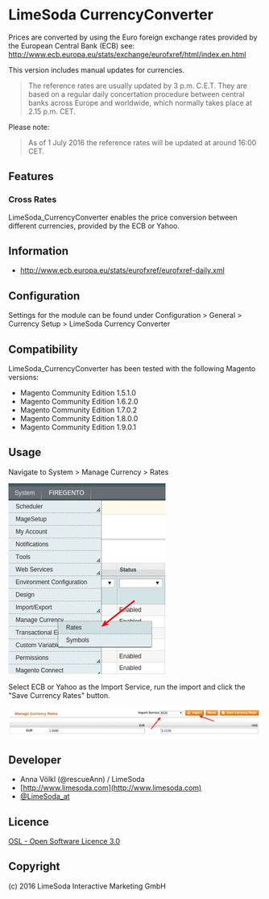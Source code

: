 # LimeSoda CurrencyConverter

Prices are converted by using the Euro foreign exchange rates provided by the European Central Bank (ECB)
see: http://www.ecb.europa.eu/stats/exchange/eurofxref/html/index.en.html

This version includes manual updates for currencies.

> The reference rates are usually updated by 3 p.m. C.E.T. They are based on a regular daily concertation procedure between central banks across Europe and worldwide, which normally takes place at 2.15 p.m. CET. 

Please note:
> As of 1 July 2016 the reference rates will be updated at around 16:00 CET.

Features
-------------
### Cross Rates
LimeSoda_CurrencyConverter enables the price conversion between different currencies, provided by the ECB or Yahoo.

Information
-------------
* http://www.ecb.europa.eu/stats/eurofxref/eurofxref-daily.xml


Configuration
-------------
Settings for the module can be found under Configuration > General > Currency Setup > LimeSoda Currency Converter

Compatibility
-------------
LimeSoda_CurrencyConverter has been tested with the following Magento versions:
- Magento Community Edition 1.5.1.0
- Magento Community Edition 1.6.2.0
- Magento Community Edition 1.7.0.2
- Magento Community Edition 1.8.0.0
- Magento Community Edition 1.9.0.1

Usage
-----

Navigate to System > Manage Currency > Rates

![LimeSoda_CurrencyConverter](https://raw.githubusercontent.com/LimeSoda/LimeSoda_CurrencyConverter/master/limesoda-ecb-currency-rates-menu.jpg)

Select ECB or Yahoo as the Import Service, run the import and click the "Save Currency Rates" button.

![LimeSoda ECB Currency Rates](https://raw.githubusercontent.com/LimeSoda/LimeSoda_CurrencyConverter/master/limesoda-ecb-currency-rates-import.jpg)

Developer
---------
* Anna Völkl (@rescueAnn) / LimeSoda
* [http://www.limesoda.com](http://www.limesoda.com)  
* [@LimeSoda_at](https://twitter.com/LimeSoda_at)

Licence
-------
[OSL - Open Software Licence 3.0](http://opensource.org/licenses/osl-3.0.php)

Copyright
---------
(c) 2016 LimeSoda Interactive Marketing GmbH
